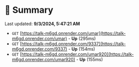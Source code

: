 # 📖 Summary
Last updated: **9/3/2024, 5:47:21 AM**

- `GET` [https://talk-m6gd.onrender.com/umar](https://talk-m6gd.onrender.com/umar) - **Up** (295ms)
- `GET` [https://talk-m6gd.onrender.com/9337](https://talk-m6gd.onrender.com/9337) - **Up** (154ms)
- `GET` [https://talk-m6gd.onrender.com/umar920](https://talk-m6gd.onrender.com/umar920) - **Up** (155ms)
